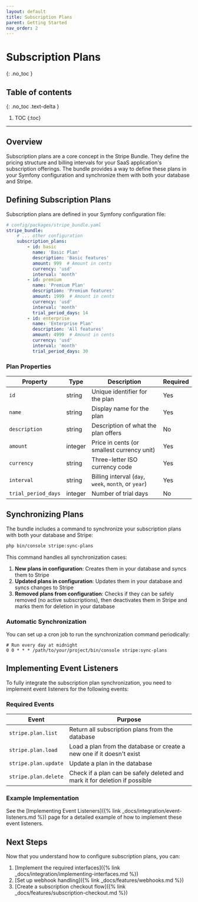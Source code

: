```yaml
---
layout: default
title: Subscription Plans
parent: Getting Started
nav_order: 2
---
```


# Subscription Plans
{: .no_toc }

## Table of contents
{: .no_toc .text-delta }

1. TOC
{:toc}

---

## Overview

Subscription plans are a core concept in the Stripe Bundle. They define the pricing structure and billing intervals for your SaaS application's subscription offerings. The bundle provides a way to define these plans in your Symfony configuration and synchronize them with both your database and Stripe.

## Defining Subscription Plans

Subscription plans are defined in your Symfony configuration file:

```yaml
# config/packages/stripe_bundle.yaml
stripe_bundle:
    # ... other configuration
    subscription_plans:
        - id: basic
          name: 'Basic Plan'
          description: 'Basic features'
          amount: 999  # Amount in cents
          currency: 'usd'
          interval: 'month'
        - id: premium
          name: 'Premium Plan'
          description: 'Premium features'
          amount: 1999  # Amount in cents
          currency: 'usd'
          interval: 'month'
          trial_period_days: 14
        - id: enterprise
          name: 'Enterprise Plan'
          description: 'All features'
          amount: 4999  # Amount in cents
          currency: 'usd'
          interval: 'month'
          trial_period_days: 30
```

### Plan Properties

| Property | Type | Description | Required |
|----------|------|-------------|----------|
| `id` | string | Unique identifier for the plan | Yes |
| `name` | string | Display name for the plan | Yes |
| `description` | string | Description of what the plan offers | No |
| `amount` | integer | Price in cents (or smallest currency unit) | Yes |
| `currency` | string | Three-letter ISO currency code | Yes |
| `interval` | string | Billing interval (`day`, `week`, `month`, or `year`) | Yes |
| `trial_period_days` | integer | Number of trial days | No |

## Synchronizing Plans

The bundle includes a command to synchronize your subscription plans with both your database and Stripe:

```bash
php bin/console stripe:sync-plans
```

This command handles all synchronization cases:

1. **New plans in configuration**: Creates them in your database and syncs them to Stripe
2. **Updated plans in configuration**: Updates them in your database and syncs changes to Stripe
3. **Removed plans from configuration**: Checks if they can be safely removed (no active subscriptions), then deactivates them in Stripe and marks them for deletion in your database

### Automatic Synchronization

You can set up a cron job to run the synchronization command periodically:

```
# Run every day at midnight
0 0 * * * /path/to/your/project/bin/console stripe:sync-plans
```

## Implementing Event Listeners

To fully integrate the subscription plan synchronization, you need to implement event listeners for the following events:

### Required Events

| Event | Purpose |
|-------|---------|
| `stripe.plan.list` | Return all subscription plans from the database |
| `stripe.plan.load` | Load a plan from the database or create a new one if it doesn't exist |
| `stripe.plan.update` | Update a plan in the database |
| `stripe.plan.delete` | Check if a plan can be safely deleted and mark it for deletion if possible |

### Example Implementation

See the [Implementing Event Listeners]({% link _docs/integration/event-listeners.md %}) page for a detailed example of how to implement these event listeners.

## Next Steps

Now that you understand how to configure subscription plans, you can:

1. [Implement the required interfaces]({% link _docs/integration/implementing-interfaces.md %})
2. [Set up webhook handling]({% link _docs/features/webhooks.md %})
3. [Create a subscription checkout flow]({% link _docs/features/subscription-checkout.md %})
